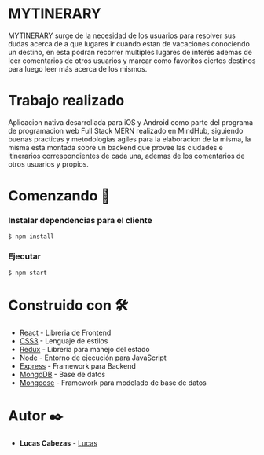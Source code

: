 # MYTINERARY

MYTINERARY surge de la necesidad de los usuarios para resolver sus dudas acerca de a que lugares ir cuando estan de vacaciones conociendo un destino, en esta podran recorrer multiples lugares de interés ademas de leer comentarios de otros usuarios y marcar como favoritos ciertos destinos para luego leer más acerca de los mismos.

# Trabajo realizado

Aplicacion nativa desarrollada para iOS y Android como parte del programa de programacion web Full Stack MERN realizado en MindHub, siguiendo buenas practicas y metodologias agiles para la elaboracion de la misma, la misma esta montada sobre un backend que provee las ciudades e itinerarios correspondientes de cada una, ademas de los comentarios de otros usuarios y propios.

# Comenzando  🚀

### Instalar dependencias para el cliente
`$ npm install`


### Ejecutar
`$ npm start`



# Construido con 🛠️
* [React](https://reactjs.org/) - Libreria de Frontend
* [CSS3](https://developer.mozilla.org/es/docs/Web/CSS) - Lenguaje de estilos
* [Redux](https://es.redux.js.org/) - Libreria para manejo del estado
* [Node](https://nodejs.org/es/) - Entorno de ejecución para JavaScript 
* [Express](https://expressjs.com/es/) - Framework para Backend
* [MongoDB](https://www.mongodb.com/) - Base de datos
* [Mongoose](https://mongoosejs.com/) - Framework para modelado de base de datos


# Autor ✒️
* **Lucas Cabezas** - [Lucas](https://github.com/lucasgcabezas)
